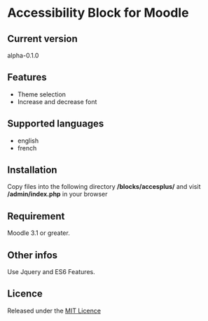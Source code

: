 # Accessibility Block for Moodle #

## Current version ##

alpha-0.1.0

## Features ##
- Theme selection
- Increase and decrease font

## Supported languages ##
- english
- french

## Installation ##

Copy files into the following directory **/blocks/accesplus/** and visit **/admin/index.php** in your browser

## Requirement ##

Moodle 3.1 or greater.

## Other infos ##

Use Jquery and ES6 Features.

## Licence ##

Released under the [MIT Licence](https://opensource.org/licenses/MIT)